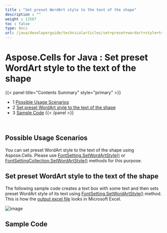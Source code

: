 ```yaml
---
title : "Set preset WordArt style to the text of the shape" 
description : "" 
weight : 12567 
toc : false
type: docs
url: /java/developerguide/technicalarticles/set+preset+wordart+style+to+the+text+of+the+shape/
---
```


# Aspose.Cells for Java : Set preset WordArt style to the text of the shape


{{< panel title="Contents Summary" style="primary" >}}
*   1 [Possible Usage Scenarios](#possible-usage-scenarios)
*   2 [Set preset WordArt style to the text of the shape](#set-preset-wordart-style-to-the-text-of-the-shape)
*   3 [Sample Code](#sample-code)
{{< /panel >}}
 

 


## Possible Usage Scenarios

You can set preset WordArt style to the text of the shape using Aspose.Cells. Please use [FontSetting.SetWordArtStyle()](https://apireference.aspose.com/java/cells/com.aspose.cells/fontsetting#setWordArtStyle(int)) or [FontSettingCollection.SetWordArtStyle()](https://apireference.aspose.com/java/cells/com.aspose.cells/fontsettingcollection#setWordArtStyle(int)) methods for this purpose.

## Set preset WordArt style to the text of the shape

The following sample code creates a text box with some text and then sets preset WordArt style of its text using [FontSetting.SetWordArtStyle()](https://apireference.aspose.com/java/cells/com.aspose.cells/fontsetting#setWordArtStyle(int)) method. This is how the [output excel file](https://docs2.aspose.com/cells/java/attachments/5275797/5472538.xlsx) looks in Microsoft Excel.

![image](https://docs2.aspose.com/cells/java/attachments/5275797/5472534.png)

## Sample Code

